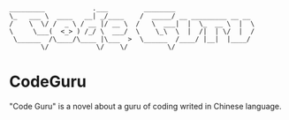 ```
_________            .___         ________                    
\_   ___ \  ____   __| _/____    /  _____/ __ _________ __ __ 
/    \  \/ /  _ \ / __ |/ __ \  /   \  ___|  |  \_  __ \  |  \
\     \___(  <_> ) /_/ \  ___/  \    \_\  \  |  /|  | \/  |  /
 \______  /\____/\____ |\___  >  \______  /____/ |__|  |____/ 
        \/            \/    \/          \/                   
```
# CodeGuru
"Code Guru" is a novel about a guru of coding writed in Chinese language.
